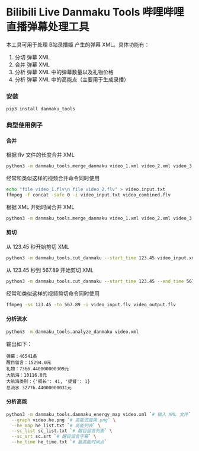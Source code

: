 Bilibili Live Danmaku Tools 哔哩哔哩直播弹幕处理工具
===========================

本工具可用于处理 B站录播姬 产生的弹幕 XML。具体功能有：
1. 分切 弹幕 XML 
2. 合并 弹幕 XML 
3. 分析 弹幕 XML 中的弹幕数量以及礼物价格
4. 分析 弹幕 XML 中的高能点（主要用于生成录播）

### 安装

```bash
pip3 install danmaku_tools
```

### 典型使用例子

#### 合并

根据 flv 文件的长度合并 XML
```bash
python3 -m danmaku_tools.merge_danmaku video_1.xml video_2.xml video_3.xml --video_time ".flv" --output video_combined.xml
```

经常和类似这样的视频合并命令同时使用
```bash
echo "file video_1.flv\n file video_2.flv" > video.input.txt
ffmpeg -f concat -safe 0 -i video_input.txt video_combined.flv
```

根据 XML 开始时间合并 XML
```bash
python3 -m danmaku_tools.merge_danmaku video_1.xml video_2.xml video_3.xml --output video_combined.xml
```

#### 剪切

从 123.45 秒开始剪切 XML
```bash
python3 -m danmaku_tools.cut_danmaku --start_time 123.45 video_input.xml --output video_output.xml
```

从 123.45 秒到 567.89 开始剪切 XML
```bash
python3 -m danmaku_tools.cut_danmaku --start_time 123.45 --end_time 567.89 video_input.xml --output video_output.xml
```

经常和类似这样的视频剪切命令同时使用
```bash
ffmpeg -ss 123.45 -to 567.89 -i video_input.flv video_output.flv
```

#### 分析流水

```bash
python3 -m danmaku_tools.analyze_danmaku video.xml
```
输出如下：
```
弹幕：46541条
醒目留言：15294.0元
礼物：7366.440000000309元
大航海：10116.0元
大航海类别：{'舰长': 41, '提督': 1}
总流水 32776.44000000031元
```

#### 分析高能

```bash
python3 -m danmaku_tools.danmaku_energy_map video.xml `# 输入 XML 文件` \
  --graph video.he.png `# 高能进度条 png` \
  --he_map he_list.txt `# 高能列表` \
  --sc_list sc_list.txt `# 醒目留言列表` \
  --sc_srt sc.srt `# 醒目留言字幕` \
  --he_time he_time.txt `# 最高能时间点`
```
